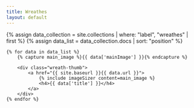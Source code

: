 ```yaml
---
title: Wreathes
layout: default
---
```


<div class="wreath-index">
    {% assign data_collection = site.collections | where: "label", "wreathes" | first %}
    {% assign data_list = data_collection.docs | sort: "position" %}

    {% for data in data_list %}
        {% capture main_image %}{{ data['mainImage'] }}{% endcapture %}

        <div class="wreath-thumb">
            <a href="{{ site.baseurl }}{{ data.url }}">
                {% include imageSizer content=main_image %}
                <h4>{{ data['title'] }}</h4>
            </a>
        </div>
    {% endfor %}
</div>

